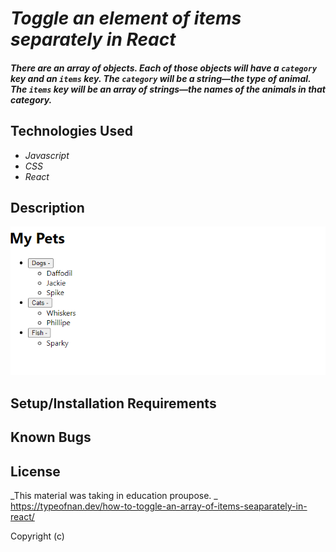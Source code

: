 # _Toggle an element of items separately in React_

#### _There are an array of objects. Each of those objects will have a `category` key and an `items` key. The `category` will be a string—the type of animal. The `items` key will be an array of strings—the names of the animals in that category._

## Technologies Used

* _Javascript_
* _CSS_
* _React_

## Description
![alt text](https://github.com/liliiakryvelova/Toggle_An_ElementOfArray/blob/main/src/img/example%231.png)

## Setup/Installation Requirements


## Known Bugs


## License

_This material was taking in education proupose. _
<a>https://typeofnan.dev/how-to-toggle-an-array-of-items-seaparately-in-react/</a>

Copyright (c) 
